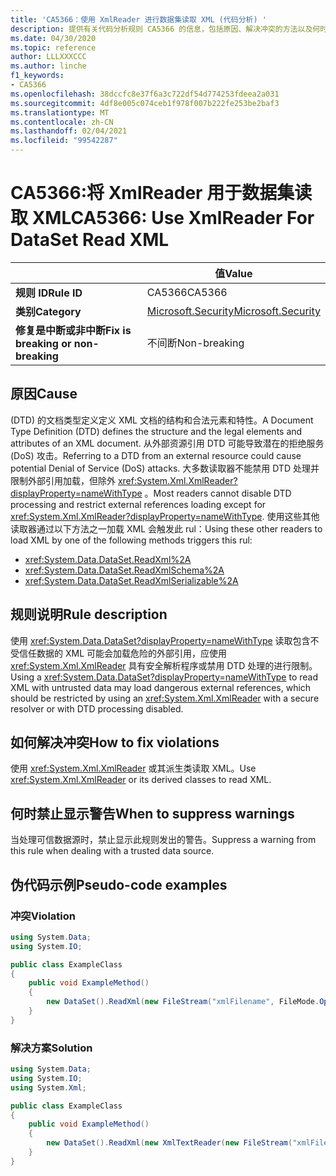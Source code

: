 ```yaml
---
title: 'CA5366：使用 XmlReader 进行数据集读取 XML (代码分析) '
description: 提供有关代码分析规则 CA5366 的信息，包括原因、解决冲突的方法以及何时取消显示。
ms.date: 04/30/2020
ms.topic: reference
author: LLLXXXCCC
ms.author: linche
f1_keywords:
- CA5366
ms.openlocfilehash: 38dccfc8e37f6a3c722df54d774253fdeea2a031
ms.sourcegitcommit: 4df8e005c074ceb1f978f007b222fe253be2baf3
ms.translationtype: MT
ms.contentlocale: zh-CN
ms.lasthandoff: 02/04/2021
ms.locfileid: "99542287"
---
```

# <a name="ca5366-use-xmlreader-for-dataset-read-xml"></a><span data-ttu-id="9fa62-103">CA5366:将 XmlReader 用于数据集读取 XML</span><span class="sxs-lookup"><span data-stu-id="9fa62-103">CA5366: Use XmlReader For DataSet Read XML</span></span>

| | <span data-ttu-id="9fa62-104">值</span><span class="sxs-lookup"><span data-stu-id="9fa62-104">Value</span></span> |
|-|-|
| <span data-ttu-id="9fa62-105">**规则 ID**</span><span class="sxs-lookup"><span data-stu-id="9fa62-105">**Rule ID**</span></span> |<span data-ttu-id="9fa62-106">CA5366</span><span class="sxs-lookup"><span data-stu-id="9fa62-106">CA5366</span></span>|
| <span data-ttu-id="9fa62-107">**类别**</span><span class="sxs-lookup"><span data-stu-id="9fa62-107">**Category**</span></span> |[<span data-ttu-id="9fa62-108">Microsoft.Security</span><span class="sxs-lookup"><span data-stu-id="9fa62-108">Microsoft.Security</span></span>](security-warnings.md)|
| <span data-ttu-id="9fa62-109">**修复是中断或非中断**</span><span class="sxs-lookup"><span data-stu-id="9fa62-109">**Fix is breaking or non-breaking**</span></span> |<span data-ttu-id="9fa62-110">不间断</span><span class="sxs-lookup"><span data-stu-id="9fa62-110">Non-breaking</span></span>|

## <a name="cause"></a><span data-ttu-id="9fa62-111">原因</span><span class="sxs-lookup"><span data-stu-id="9fa62-111">Cause</span></span>

<span data-ttu-id="9fa62-112"> (DTD) 的文档类型定义定义 XML 文档的结构和合法元素和特性。</span><span class="sxs-lookup"><span data-stu-id="9fa62-112">A Document Type Definition (DTD) defines the structure and the legal elements and attributes of an XML document.</span></span> <span data-ttu-id="9fa62-113">从外部资源引用 DTD 可能导致潜在的拒绝服务 (DoS) 攻击。</span><span class="sxs-lookup"><span data-stu-id="9fa62-113">Referring to a DTD from an external resource could cause potential Denial of Service (DoS) attacks.</span></span> <span data-ttu-id="9fa62-114">大多数读取器不能禁用 DTD 处理并限制外部引用加载，但除外 <xref:System.Xml.XmlReader?displayProperty=nameWithType> 。</span><span class="sxs-lookup"><span data-stu-id="9fa62-114">Most readers cannot disable DTD processing and restrict external references loading except for <xref:System.Xml.XmlReader?displayProperty=nameWithType>.</span></span> <span data-ttu-id="9fa62-115">使用这些其他读取器通过以下方法之一加载 XML 会触发此 rul：</span><span class="sxs-lookup"><span data-stu-id="9fa62-115">Using these other readers to load XML by one of the following methods triggers this rul:</span></span>

- <xref:System.Data.DataSet.ReadXml%2A>
- <xref:System.Data.DataSet.ReadXmlSchema%2A>
- <xref:System.Data.DataSet.ReadXmlSerializable%2A>

## <a name="rule-description"></a><span data-ttu-id="9fa62-116">规则说明</span><span class="sxs-lookup"><span data-stu-id="9fa62-116">Rule description</span></span>

<span data-ttu-id="9fa62-117">使用 <xref:System.Data.DataSet?displayProperty=nameWithType> 读取包含不受信任数据的 XML 可能会加载危险的外部引用，应使用 <xref:System.Xml.XmlReader> 具有安全解析程序或禁用 DTD 处理的进行限制。</span><span class="sxs-lookup"><span data-stu-id="9fa62-117">Using a <xref:System.Data.DataSet?displayProperty=nameWithType> to read XML with untrusted data may load dangerous external references, which should be restricted by using an <xref:System.Xml.XmlReader> with a secure resolver or with DTD processing disabled.</span></span>

## <a name="how-to-fix-violations"></a><span data-ttu-id="9fa62-118">如何解决冲突</span><span class="sxs-lookup"><span data-stu-id="9fa62-118">How to fix violations</span></span>

<span data-ttu-id="9fa62-119">使用 <xref:System.Xml.XmlReader> 或其派生类读取 XML。</span><span class="sxs-lookup"><span data-stu-id="9fa62-119">Use <xref:System.Xml.XmlReader> or its derived classes to read XML.</span></span>

## <a name="when-to-suppress-warnings"></a><span data-ttu-id="9fa62-120">何时禁止显示警告</span><span class="sxs-lookup"><span data-stu-id="9fa62-120">When to suppress warnings</span></span>

<span data-ttu-id="9fa62-121">当处理可信数据源时，禁止显示此规则发出的警告。</span><span class="sxs-lookup"><span data-stu-id="9fa62-121">Suppress a warning from this rule when dealing with a trusted data source.</span></span>

## <a name="pseudo-code-examples"></a><span data-ttu-id="9fa62-122">伪代码示例</span><span class="sxs-lookup"><span data-stu-id="9fa62-122">Pseudo-code examples</span></span>

### <a name="violation"></a><span data-ttu-id="9fa62-123">冲突</span><span class="sxs-lookup"><span data-stu-id="9fa62-123">Violation</span></span>

```csharp
using System.Data;
using System.IO;

public class ExampleClass
{
    public void ExampleMethod()
    {
        new DataSet().ReadXml(new FileStream("xmlFilename", FileMode.Open));
    }
}
```

### <a name="solution"></a><span data-ttu-id="9fa62-124">解决方案</span><span class="sxs-lookup"><span data-stu-id="9fa62-124">Solution</span></span>

```csharp
using System.Data;
using System.IO;
using System.Xml;

public class ExampleClass
{
    public void ExampleMethod()
    {
        new DataSet().ReadXml(new XmlTextReader(new FileStream("xmlFilename", FileMode.Open)));
    }
}
```
